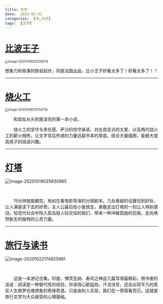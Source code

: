 ```yaml
---
title: 文学
date:  2015-01-01
categories:  [书,书评]
tags:  [文学]
---
```


# [比波王子](https://book.douban.com/subject/26286385/)

<img src="https://tva1.sinaimg.cn/large/007S8ZIlly1gju2nagvitj30bn0gnn1p.jpg" alt="image-20201019025728279" style="zoom:70%;" />

<br/>

想象力和故事的跌宕起伏，同是法国出品，比小王子好看太多了！好看太多了！！

---

# [烧火工](https://book.douban.com/subject/33446904/)

<img src="https://tva1.sinaimg.cn/large/007S8ZIlly1gju2nok1g4j30dv0dq7hu.jpg" alt="image-20201019025750735" style="zoom:70%;" />

<br/>

　　和闺女从头到尾读完的第一本小说。

　　烧火工的坚守与责任感、萨沙的信守承诺、对女孩坚贞的大爱，以及两代烧火工的薪火相传，让文字背后传递的力量远超书本的厚度。结合大量插图，能极大提高孩子的阅读兴趣。

---

# [灯塔](https://book.douban.com/subject/26695174/)

![image-20201019025830865](https://tva1.sinaimg.cn/large/007S8ZIlly1gju2odge80j30820axtaa.jpg)

<br/>

　　15分钟就能翻完，有如在看电影导演的分镜剧本。几处悬疑的设置恰到好处，让人满是读下去的好奇。主人公最后给小鱼放生，勇敢走出灯塔的一刻让人特别感动。给现代社会中陷入孤岛般人际交往的我们，带来一种冲破孤独的旧我，走向焕然新生的独特的心灵力量。

---

# [旅行与读书](https://book.douban.com/subject/26831788/)

![image-20201022174925981](https://tva1.sinaimg.cn/large/0081Kckwly1gjy9ac0k8pj307n0b4jrx.jpg)

<br/>

　　这是一本游记合集。印度、博茨瓦纳、寿司之神这几篇写得最精彩。用书里的话说：阅读是一种替代性的经验，你读得心脏猛拍，汗流浃背，还会出现平凡的真实人生做梦也难想象的奇缘奇遇，只是由别人实现，我们在一旁窥看而已。这就是旅行文学为大众接受的心理基础。